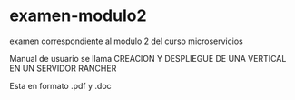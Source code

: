 # examen-modulo2
examen correspondiente al modulo 2 del curso microservicios

Manual de usuario se llama CREACION Y DESPLIEGUE DE UNA VERTICAL EN UN SERVIDOR RANCHER

Esta en formato .pdf y .doc
